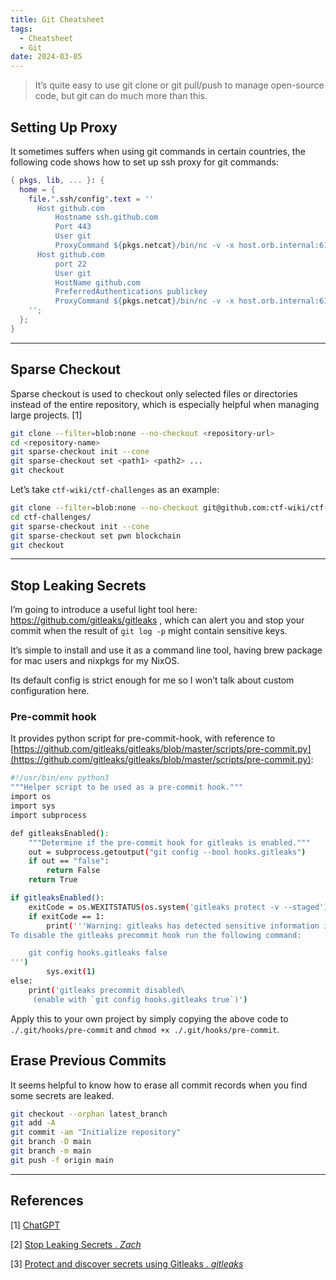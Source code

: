 ```yaml
---
title: Git Cheatsheet
tags:
  - Cheatsheet
  - Git
date: 2024-03-05
---
```


> It’s quite easy to use git clone or git pull/push to manage open-source code, but git can do much more than this.

## Setting Up Proxy

It sometimes suffers when using git commands in certain countries, the following code shows how to set up ssh proxy for git commands:

```nix
{ pkgs, lib, ... }: {
  home = {
    file.".ssh/config".text = ''
      Host github.com
          Hostname ssh.github.com
          Port 443
          User git
          ProxyCommand ${pkgs.netcat}/bin/nc -v -x host.orb.internal:6153 %h %p
      Host github.com
          port 22
          User git
          HostName github.com
          PreferredAuthentications publickey
          ProxyCommand ${pkgs.netcat}/bin/nc -v -x host.orb.internal:6153 %h %p
    '';
  };
}
```

---

## Sparse Checkout

Sparse checkout is used to checkout only selected files or directories instead of the entire repository, which is especially helpful when managing large projects. [1]

```bash
git clone --filter=blob:none --no-checkout <repository-url>
cd <repository-name>
git sparse-checkout init --cone
git sparse-checkout set <path1> <path2> ...
git checkout
```

Let’s take `ctf-wiki/ctf-challenges` as an example:

```bash
git clone --filter=blob:none --no-checkout git@github.com:ctf-wiki/ctf-challenges.git
cd ctf-challenges/
git sparse-checkout init --cone
git sparse-checkout set pwn blockchain
git checkout
```

---

## Stop Leaking Secrets

I’m going to introduce a useful light tool here: https://github.com/gitleaks/gitleaks , which can alert you and stop your commit when the result of `git log -p` might contain sensitive keys.

It’s simple to install and use it as a command line tool, having brew package for mac users and nixpkgs for my NixOS.

Its default config is strict enough for me so I won’t talk about custom configuration here.

### Pre-commit hook

It provides python script for pre-commit-hook, with reference to [https://github.com/gitleaks/gitleaks/blob/master/scripts/pre-commit.py](https://github.com/gitleaks/gitleaks/blob/master/scripts/pre-commit.py):

```bash
#!/usr/bin/env python3
"""Helper script to be used as a pre-commit hook."""
import os
import sys
import subprocess

def gitleaksEnabled():
    """Determine if the pre-commit hook for gitleaks is enabled."""
    out = subprocess.getoutput("git config --bool hooks.gitleaks")
    if out == "false":
        return False
    return True

if gitleaksEnabled():
    exitCode = os.WEXITSTATUS(os.system('gitleaks protect -v --staged'))
    if exitCode == 1:
        print('''Warning: gitleaks has detected sensitive information in your changes.
To disable the gitleaks precommit hook run the following command:

    git config hooks.gitleaks false
''')
        sys.exit(1)
else:
    print('gitleaks precommit disabled\
     (enable with `git config hooks.gitleaks true`)')
```

Apply this to your own project by simply copying the above code to `./.git/hooks/pre-commit` and `chmod +x ./.git/hooks/pre-commit`.

## Erase Previous Commits

It seems helpful to know how to erase all commit records when you find some secrets are leaked.

```bash
git checkout --orphan latest_branch
git add -A
git commit -am "Initialize repository"
git branch -D main
git branch -m main
git push -f origin main
```

---

## References

\[1\] [ChatGPT](http://chat.openai.com)

\[2\] [Stop Leaking Secrets . _Zach_](https://blog.gitleaks.io/stop-leaking-secrets-configuration-2-3-aeed293b1fbf)

\[3\] [Protect and discover secrets using Gitleaks . _gitleaks_](https://github.com/gitleaks/gitleaks)
